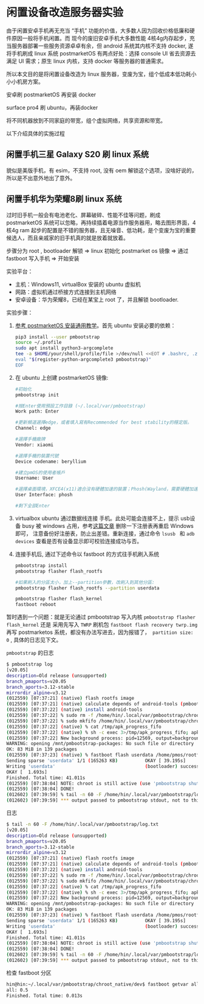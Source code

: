 # 闲置设备改造服务器实验

由于闲置安卓手机再无充当 “手机” 功能的价值，大多数人因为回收价格低廉和硬件原因一般将手机闲置。而 现今的废旧安卓手机大多数性能 4核4g内存起步，充当服务器部署一些服务资源卓卓有余，但 android 系统其内核不支持 docker, 遂将手机刷成 linux 系统 postmarketOS 有两点好处：选择 console UI 省去资源去满足 UI 需求；原生 linux 内核，支持 docker 等服务器的普通需求。

所以本文目的是将闲置设备改造为 linux 服务器，变废为宝，组个低成本低功耗小小小机房方案。

安卓刷 postmarketOS 再安装 docker

surface pro4 刷 ubuntu，再装docker

将不同机器放到不同家庭的带宽，组个虚拟网络，共享资源和带宽。

以下介绍具体的实施过程

## 闲置手机三星 Galaxy S20 刷 linux 系统

貌似是美版手机，有 esim，不支持 root, 没有 oem 解锁这个选项，没啥好说的，所以是不出意外地出了意外。

## 闲置手机华为荣耀8刷 linux 系统

过时旧手机一般会有电池老化、屏幕破碎、性能不佳等问题，刷成 postmarketOS 系统可以忽略，再持续插着电源当作服务器用，略去图形界面，4核4g ram 起步的配置是不错的服务器，且无噪音、低功耗，是个变废为宝的重要候选人，而且亲戚家的旧手机真的就是放着就放着。

步骤分为 root , bootloader 解锁 => linux 初始化 postmarket os 镜像 => 通过 fastboot 写入手机 => 开始安装

实验平台：

- 主机：Windows11, virtualBox 安装的 ubuntu 虚拟机
- 网路：虚拟机通过桥接方式连接到主机网络
- 安卓设备：华为荣耀8，已经在某宝上 root 了，并且解锁 bootloader.

实验步骤：

1. [参考 postmarketOS 安装通用教学](https://ivonblog.com/posts/postmarketos-general-installation/)。首先 ubuntu 安装必要的依赖：

   ```bash
   pip3 install --user pmbootstrap
   source ~/.profile
   sudo apt install python3-argcomplete
   tee -a $HOME/your/shell/profile/file >/dev/null <<EOT # .bashrc, .zshrc
   eval "$(register-python-argcomplete3 pmbootstrap)"
   EOF
   ```

2. 在 ubuntu 上创建 postmarketOS 镜像:

   ```bash
   #初始化
   pmbootstrap init
   
   #按Enter使用預設工作目錄 (~/.local/var/pmbootstrap)
   Work path: Enter
   
   #更新頻道選擇edge，或者填入寫有Recommended for best stability的穩定版。
   Channel: edge
   
   #選擇手機廠牌
   Vendor: xiaomi
   
   #選擇手機的裝置代號
   Device codename: beryllium
   
   #建立pmOS的使用者帳戶
   Username: User
   
   #選擇桌面環境，XFCE4(x11)適合沒有硬體加速的裝置；Phosh(Wayland，需要硬體加速)適合當手機介面。在開機後可以再另外安裝其他桌面環境。
   User Interface: phosh
   
   #剩下全部Enter
   ```

3. virtualbox ubuntu 通过数据线连接 手机。此处可能会连接不上，提示 usb设备 busy 被 windows 占用，参考[这篇文章](https://zhuanlan.zhihu.com/p/636674587) 删除一下注册表再重启 Windows 即可， 注意备份好注册表，防止出差错。重新连接，通过命令 `lsusb ` 和 `adb devices` 查看是否有设备显示即可校验连接成功与否。

4. 连接手机后, 通过下述命令以 fastboot 的方式往手机刷入系统

   ```bash
   pmbootstrap install
   pmbootstrap flasher flash_rootfs
   
   #如果刷入的分區太小，加上--partition參數，改刷入到其他分區:
   pmbootstrap flasher flash_rootfs --partition userdata
   
   pmbootstrap flasher flash_kernel
   fastboot reboot
   ```



暂时遇到一个问题：就是无论通过 pmbootstrap 写入内核 `pmbootstrap flasher flash_kernel` 还是 采用先写入 `TWRP` 刷机包 `fastboot flash recovery twrp.img` 再写 postmarketos 系统，都没有办法写进去，因为报错了，` partition size: 0` , 具体的日志见下文。

`pmbootstrap` 的日志

```bash
$ pmbootstrap log
[v20.05]
description=Old release (unsupported)
branch_pmaports=v20.05
branch_aports=3.12-stable
mirrordir_alpine=v3.12
(012559) [07:37:21] (native) flash rootfs image
(012559) [07:37:21] (native) calculate depends of android-tools (pmbootstrap -v for details)
(012559) [07:37:22] (native) install android-tools
(012559) [07:37:22] % sudo rm -f /home/hin/.local/var/pmbootstrap/chroot_native/tmp/apk_progress_fifo
(012559) [07:37:22] % sudo mkfifo /home/hin/.local/var/pmbootstrap/chroot_native/tmp/apk_progress_fifo
(012559) [07:37:22] (native) % cat /tmp/apk_progress_fifo
(012559) [07:37:22] (native) % sh -c exec 3>/tmp/apk_progress_fifo; apk --no-progress --progress-fd 3 add android-tools
(012559) [07:37:22] New background process: pid=12569, output=background
WARNING: opening /mnt/pmbootstrap-packages: No such file or directory
OK: 83 MiB in 139 packages
(012559) [07:37:23] (native) % fastboot flash userdata /home/pmos/rootfs/huawei-frd.img
Sending sparse 'userdata' 1/1 (165263 KB)          OKAY [ 39.195s]
Writing 'userdata'                                 (bootloader) success to erase cryypt info in oeminfo
OKAY [  1.693s]
Finished. Total time: 41.011s
(012559) [07:38:04] NOTE: chroot is still active (use 'pmbootstrap shutdown' as necessary)
(012559) [07:38:04] DONE!
(012602) [07:39:59] % tail -n 60 -F /home/hin/.local/var/pmbootstrap/log.txt
(012602) [07:39:59] *** output passed to pmbootstrap stdout, not to this log ***
```

日志

```bash
$ tail -n 60 -F /home/hin/.local/var/pmbootstrap/log.txt
[v20.05]
description=Old release (unsupported)
branch_pmaports=v20.05
branch_aports=3.12-stable
mirrordir_alpine=v3.12
(012559) [07:37:21] (native) flash rootfs image
(012559) [07:37:21] (native) calculate depends of android-tools (pmbootstrap -v for details)
(012559) [07:37:22] (native) install android-tools
(012559) [07:37:22] % sudo rm -f /home/hin/.local/var/pmbootstrap/chroot_native/tmp/apk_progress_fifo
(012559) [07:37:22] % sudo mkfifo /home/hin/.local/var/pmbootstrap/chroot_native/tmp/apk_progress_fifo
(012559) [07:37:22] (native) % cat /tmp/apk_progress_fifo
(012559) [07:37:22] (native) % sh -c exec 3>/tmp/apk_progress_fifo; apk --no-progress --progress-fd 3 add android-tools
(012559) [07:37:22] New background process: pid=12569, output=background
WARNING: opening /mnt/pmbootstrap-packages: No such file or directory
OK: 83 MiB in 139 packages
(012559) [07:37:23] (native) % fastboot flash userdata /home/pmos/rootfs/huawei-frd.img
Sending sparse 'userdata' 1/1 (165263 KB)          OKAY [ 39.195s]
Writing 'userdata'                                 (bootloader) success to erase cryypt info in oeminfo
OKAY [  1.693s]
Finished. Total time: 41.011s
(012559) [07:38:04] NOTE: chroot is still active (use 'pmbootstrap shutdown' as necessary)
(012559) [07:38:04] DONE!
(012602) [07:39:59] % tail -n 60 -F /home/hin/.local/var/pmbootstrap/log.txt
(012602) [07:39:59] *** output passed to pmbootstrap stdout, not to this log ***
```

检查 fastboot 分区

```bash	
hin@hin:~/.local/var/pmbootstrap/chroot_native/dev$ fastboot getvar all
all: 0.5
Finished. Total time: 0.013s
```